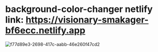 # background-color-changer netlify link: https://visionary-smakager-bf6ecc.netlify.app
![f77d89e3-2698-417c-aabb-46e260f47cd2](https://user-images.githubusercontent.com/111347556/228164968-37e601a0-720e-4fd5-af8c-a86f391a77e9.jpg)
